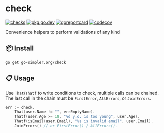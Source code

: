 # check

[![checks](https://github.com/go-simpler/check/actions/workflows/checks.yml/badge.svg)](https://github.com/go-simpler/check/actions/workflows/checks.yml)
[![pkg.go.dev](https://pkg.go.dev/badge/go-simpler.org/check.svg)](https://pkg.go.dev/go-simpler.org/check)
[![goreportcard](https://goreportcard.com/badge/go-simpler.org/check)](https://goreportcard.com/report/go-simpler.org/check)
[![codecov](https://codecov.io/gh/go-simpler/check/branch/main/graph/badge.svg)](https://codecov.io/gh/go-simpler/check)

Convenience helpers to perform validations of any kind

## 📦 Install

```shell
go get go-simpler.org/check
```

## 📋 Usage

Use `That`/`Thatf` to write conditions to check, multiple calls can be chained.
The last call in the chain must be `FirstError`, `AllErrors`, or `JoinErrors`.

```go
err := check.
    That(user.Name != "", errEmptyName).
    Thatf(user.Age >= 18, "%d y.o. is too young", user.Age).
    Thatf(isEmail(user.Email), "%s is invalid email", user.Email).
    JoinErrors() // or FirstError() / AllErrors().
```
